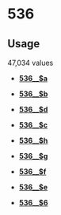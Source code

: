 # 536

## Usage

47,034 values

-   **[536\_\_$a](../../tags/536/536__a-1.md)**  

-   **[536\_\_$b](../../tags/536/536__b-2.md)**  

-   **[536\_\_$d](../../tags/536/536__d-3.md)**  

-   **[536\_\_$c](../../tags/536/536__c-4.md)**  

-   **[536\_\_$h](../../tags/536/536__h-5.md)**  

-   **[536\_\_$g](../../tags/536/536__g-6.md)**  

-   **[536\_\_$f](../../tags/536/536__f-7.md)**  

-   **[536\_\_$e](../../tags/536/536__e-8.md)**  

-   **[536\_\_$6](../../tags/536/536__6-9.md)**  


